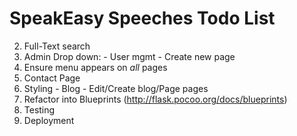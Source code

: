 SpeakEasy Speeches Todo List
============================

  2. Full-Text search
  3. Admin Drop down:
    - User mgmt
    - Create new page
  2. Ensure menu appears on _all_ pages
  4. Contact Page
  4. Styling
    - Blog
    - Edit/Create blog/Page pages
  5. Refactor into Blueprints (http://flask.pocoo.org/docs/blueprints)
  5. Testing
  6. Deployment
